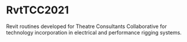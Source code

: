 # RvtTCC2021
Revit routines developed for Theatre Consultants Collaborative for technology incorporation in electrical and performance rigging systems.
